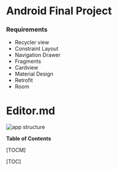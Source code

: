 # Android Final Project
### Requirements
- Recycler view
- Constraint Layout
- Navigation Drawer
- Fragments
- Cardview
- Material Design
- Retrofit
- Room

# Editor.md

![app structure](https://github.com/stefanYli/AndroidFinalProject/tree/main/Documentation/appDesign.png)

**Table of Contents**

[TOCM]

[TOC]
